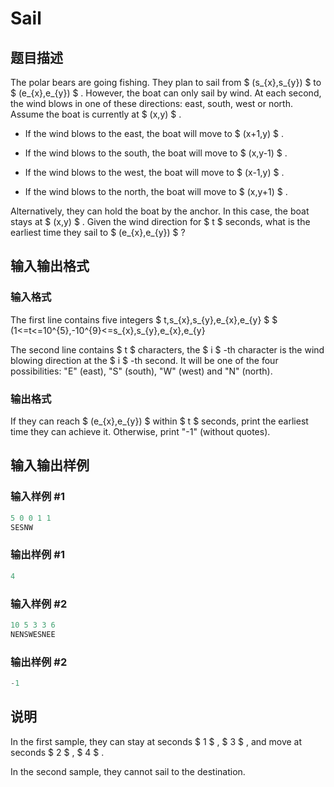 # Sail

## 题目描述

The polar bears are going fishing. They plan to sail from $ (s_{x},s_{y}) $ to $ (e_{x},e_{y}) $ . However, the boat can only sail by wind. At each second, the wind blows in one of these directions: east, south, west or north. Assume the boat is currently at $ (x,y) $ .

- If the wind blows to the east, the boat will move to $ (x+1,y) $ .

- If the wind blows to the south, the boat will move to $ (x,y-1) $ .

- If the wind blows to the west, the boat will move to $ (x-1,y) $ .

- If the wind blows to the north, the boat will move to $ (x,y+1) $ .

Alternatively, they can hold the boat by the anchor. In this case, the boat stays at $ (x,y) $ . Given the wind direction for $ t $ seconds, what is the earliest time they sail to $ (e_{x},e_{y}) $ ?

## 输入输出格式

### 输入格式

The first line contains five integers $ t,s_{x},s_{y},e_{x},e_{y} $ $ (1<=t<=10^{5},-10^{9}<=s_{x},s_{y},e_{x},e_{y}

The second line contains $ t $ characters, the $ i $ -th character is the wind blowing direction at the $ i $ -th second. It will be one of the four possibilities: "E" (east), "S" (south), "W" (west) and "N" (north).

### 输出格式

If they can reach $ (e_{x},e_{y}) $ within $ t $ seconds, print the earliest time they can achieve it. Otherwise, print "-1" (without quotes).

## 输入输出样例

### 输入样例 #1

```cpp
5 0 0 1 1
SESNW

```
### 输出样例 #1

```cpp
4

```
### 输入样例 #2

```cpp
10 5 3 3 6
NENSWESNEE

```
### 输出样例 #2

```cpp
-1

```
## 说明

In the first sample, they can stay at seconds $ 1 $ , $ 3 $ , and move at seconds $ 2 $ , $ 4 $ .

In the second sample, they cannot sail to the destination.

